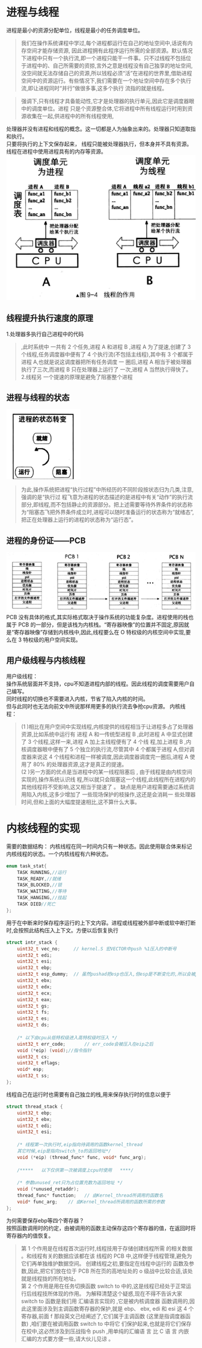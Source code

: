 # 进程与线程
进程是最小的资源分配单位，线程是最小的任务调度单位。
>我们在操作系统课程中学过,每个进程都运行在自己的地址空间中,话说有内存空间才能存储资源,
因此进程拥有此程序运行所需的全部资源。默认情况下进程中只有一个执行流,即一个进程只能干一件事。只不过线程不包括位于进程中的、自己所需要的资掠,言外之意是线程没有自己独享的地址空间,
没空间就无法存储自己的资源,所以钱程必须“活”在进程的世界里,借助进程空间中的资源运行。有些情况下,我们需要在一个地址空间中存在多个执行流,即让进程同时“并行”做很多事,这多个执行
流指的就是线程。

>强调下,只有线程才具备能动性,它才是处理器的执行单元,因此它是调度器眼中的调度单位。进程
只是个资源整合体,它将进程中所有线程运行时用到资源收集在一起,供进程中的所有线程使用,

处理器并没有进程和线程的概念。这一切都是人为抽象出来的。处理器只知道取指和执行。\
只要将执行的上下文保存起来，
线程只能被处理器执行，但本身并不具有资源。线程在进程中使用进程具有的内存等资源。\
![图 0](../../images/68e4ba239b9acc095cb6fd98263f7fdf3c4c1fa8fc640a503b284fcc20df70cd.png)  
## 线程提升执行速度的原理
1.处理器多执行自己进程中的代码
>,此时系统中 一共有 2 个任务,进程 A 和进程 B ,进程 A 为了提速,创建了 3 个线程,任务调度器中便有了 4 个执行流(不包括主线程),其中有 3 个都属于进程 A,也就是说这调度器把所有任务调度 一 圈后,进程 A 相当于被处理器执行了三次,而进程 B 只在处理器上运行了 一次,进程 A 当然执行得快了。
2.线程另 一个提速的原理是避免了阻塞整个进程
## 进程与线程的状态
![图 1](../../images/02583ea080121574e1e84e26ac1aac57e7ee1ea244aaf5e0b80fc07e74334c2d.png)  
>为此,操作系统把进程“执行过程”中所经历的不同阶段按状态归为几类,注意,强调的是“执行过
程飞意为进程的状态描述的是进程中有关“动作”的执行流部分,即线程,而不包括静止的资源部分。把上述需要等待外界条件的状态称为“阻塞态飞把外界条件成立时,进程可以随时准备运行的状态称为“就绪态”,把正在处理器上运行的进程的状态称为“运行态”。
## 进程的身份证——PCB
![图 2](../../images/6f44422441f53080e7c92e38a8611fb3dcd7049c917a98a5d5cdb0d082fd1fd7.png)  
PCB 没有具体的格式,其实际格式取决于操作系统的功能复杂度。进程使用的栈也属于 PCB 的一部分，但是该栈为内核栈。“寄存器映像”的位置并不固定,原因就是“寄存器映像”存储到内核栈中,因此,线程要么在 O 特权级的内核空间中实现,要么在 3 特权级的用户空间实现。
## 用户级线程与内核线程
用户级线程：\
操作系统层面并不支持，cpu不知道进程内部的线程。因此线程的调度需要用户自己编写。\
同时线程的切换也不需要进入内核，节省了陷入内核的时间。\
但与此同时也无法向前文中所说那样用更多的执行流去争抢cpu资源。
内核线程：
>(1 )相比在用户空间中实现线程,内核提供的线程相当于让进程多占了处理器资源,比如系统中运行有
进程 A 和一传统型进程 B ,此时进程 A 中显式创建了 3 个线程,这样一来,进程 A 加上主线程便有了 4 个线
程,加上进程 B ,内核调度器眼中便有了 5 个独立的执行流,尽管其中 4 个都属于进程 A,但对调度器来说这 4
个线程和进程一样被调度,因此调度器调度完一圈后,进程 A 使用了 80% 的处理器资源,这才是真正的提速。\
(2 )另一方面的优点是当进程中的某一线程阻塞后 , 由于线程是由内核空间实现的,操作系统认识线
程,所以就只会阻塞这一个线程,此线程所在进程内的其他线程将不受影响,这又相当于提速了 。
缺点是用户进程需要通过系统调用陷入内核,这多少增加了 一些现场保护的枝操作,这还是会消耗一
些处理器时间,但和上面的大幅度提速相比,这不算什么大事。
# 内核线程的实现
需要的数据结构：
内核线程在同一时间内只有一种状态。因此使用联合体来标记内核线程的状态。一个内核线程有六种状态。
```c
enum task_stat{
    TASK RUNNING,//运行
    TASK_READY,//就绪
    TASK_BLOCKED,//锁
    TASK_WAITING,//等待
    TASK_HANGING,//挂起
    TASK DIED//死亡
};
```
用于在中断来时保存程序运行的上下文内容。进程或线程被外部中断或软中断打断时,会按照此结构压入上下文。方便以后恢复执行
```c
struct intr_stack {
    uint32_t vec_no;	 // kernel.S 宏VECTOR中push %1压入的中断号
    uint32_t edi;
    uint32_t esi;
    uint32_t ebp;
    uint32_t esp_dummy;	 // 虽然pushad把esp也压入,但esp是不断变化的,所以会被popad忽略
    uint32_t ebx;
    uint32_t edx;
    uint32_t ecx;
    uint32_t eax;
    uint32_t gs;
    uint32_t fs;
    uint32_t es;
    uint32_t ds;

    /* 以下由cpu从低特权级进入高特权级时压入 */
    uint32_t err_code;		 // err_code会被压入在eip之后
    void (*eip) (void);//指令指针
    uint32_t cs;
    uint32_t eflags;
    void* esp;
    uint32_t ss;
};
```
线程自己在运行时也需要有自己独立的栈,用来保存执行时的信息以便于
```c
struct thread_stack {
    uint32_t ebp;
    uint32_t ebx;
    uint32_t edi;
    uint32_t esi;

    /* 线程第一次执行时,eip指向待调用的函数kernel_thread 
    其它时候,eip是指向switch_to的返回地址*/
    void (*eip) (thread_func* func, void* func_arg);

    /*****   以下仅供第一次被调度上cpu时使用   ****/

    /* 参数unused_ret只为占位置充数为返回地址 */
    void (*unused_retaddr);
    thread_func* function;   // 由Kernel_thread所调用的函数名
    void* func_arg;    // 由Kernel_thread所调用的函数所需的参数
};
```
为何需要保存ebp等四个寄存器？\
按照函数调用时的约定，由被调用的函数主动保存这四个寄存器的值，在返回时将寄存器内的值恢复。
>第 1 个作用是在线程首次运行时,线程技用于存储创建线程所需 的相关数据 。和线程有关的数据应该都在该
线程的 PCB 中,这样便于线程管理,避免为它们再单独维护数据空间。 创建线程之初,要指定在线程中运行的
函数及参数,因此,把它们放在位于 PCB 所在页的高地址处的 o 级战中比较合适,该处就是线程拢的所在地址。\
第 2 个作用是用在任务切换函数 switch to 中的,这是线程已经处于正常运行后线程技所体现的作用。
为解释清楚这个疑惑,现在不得不告诉大家 switch to 函数是我们用 汇编语言实现的 ,它是被内核调度器
函数调用的,因此这里面涉及到主调函数寄存器的保护,就是 ebp、 ebx, edi 和 esi 这 4 个寄存器,前面
f 那段英文己经阐述了,它们属于主调函数 (这里是指调度器函数) ,咱们要在被调用函数 switch to 中将它
们保护起来,也就是将它们保存在校中,这必然涉及到压战指令 push ,用单纯的汇编语 言 比 C 语 言 内嵌
汇编的方式要方便一些,请大伙儿见谅 。